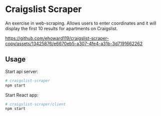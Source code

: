 # Craigslist Scraper
An exercise in web-scraping. Allows users to enter coordinates and it will display the first 10 results for apartments on Craigslist.

https://github.com/ehoward119/craigslist-scraper-copy/assets/13425876/e6670eb5-a307-4fe4-a31b-3d7191662262

## Usage

Start api server: 
```bash
# craigslist-scraper
npm start
```

Start React app:
```bash
# craigslist-scraper/client
npm start
```
